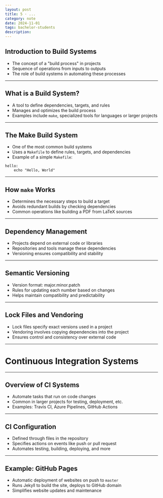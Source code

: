 ```yaml
---
layout: post
title: 5 · ...
category: note
date: 2024-11-01
tags: bachelor-students
description:
---
```



## Introduction to Build Systems
- The concept of a "build process" in projects
- Sequence of operations from inputs to outputs
- The role of build systems in automating these processes

---

## What is a Build System?
- A tool to define dependencies, targets, and rules
- Manages and optimizes the build process
- Examples include `make`, specialized tools for languages or larger projects

---

## The Make Build System
- One of the most common build systems
- Uses a `Makefile` to define rules, targets, and dependencies
- Example of a simple `Makefile`:

```make
hello:
	echo "Hello, World"
```

---

## How `make` Works
- Determines the necessary steps to build a target
- Avoids redundant builds by checking dependencies
- Common operations like building a PDF from LaTeX sources

---

## Dependency Management
- Projects depend on external code or libraries
- Repositories and tools manage these dependencies
- Versioning ensures compatibility and stability

---

## Semantic Versioning
- Version format: major.minor.patch
- Rules for updating each number based on changes
- Helps maintain compatibility and predictability

---

## Lock Files and Vendoring
- Lock files specify exact versions used in a project
- Vendoring involves copying dependencies into the project
- Ensures control and consistency over external code

---

# Continuous Integration Systems

---

## Overview of CI Systems
- Automate tasks that run on code changes
- Common in larger projects for testing, deployment, etc.
- Examples: Travis CI, Azure Pipelines, GitHub Actions

---

## CI Configuration
- Defined through files in the repository
- Specifies actions on events like push or pull request
- Automates testing, building, deploying, and more

---

## Example: GitHub Pages
- Automatic deployment of websites on push to `master`
- Runs Jekyll to build the site, deploys to GitHub domain
- Simplifies website updates and maintenance

